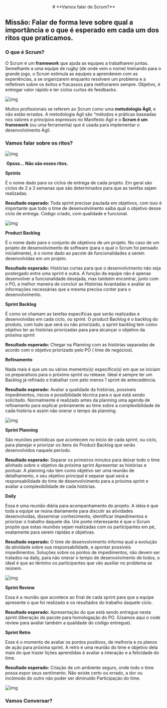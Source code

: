 <center> # **Vamos falar de Scrum?** </center>



## **Missão: Falar de forma leve sobre qual a importância e o que é esperado em cada um dos ritos que praticamos.**



### O que é Scrum?

O Scrum é um **framework** que ajuda as equipes a trabalharem juntas. Semelhante a uma equipe de rugby (de onde vem o nome) treinando para o grande jogo, o Scrum estimula as equipes a aprenderem com as experiências, a se organizarem enquanto resolvem um problema e a refletirem sobre os êxitos e fracassos para melhorarem sempre. Objetivo, é entregar valor rápido e ter ciclos curtos de feedbacks.



![img](https://lh4.googleusercontent.com/QX5Lb7Uzqoes4XIxdQNYTYbdP0n351UIvz31YIwNa-R75tj_Mimg9wqzEwTWXwfZZjXgr5_zjAEu6VOz1yiEbPeKHeQaOgqoxB039gCvq89xI1HpYFANJUe91wIIs08sT6YnZBAH6aN3--I)

Muitos profissionais se referem ao Scrum como uma **metodologia Ágil**, e não estão errados. A metodologia Ágil são “métodos e práticas baseadas nos valores e princípios expressos no Manifesto Ágil e o **Scrum é um framework** (ou uma ferramenta) que é usada para implementar o desenvolvimento Ágil.

###                             **Vamos falar sobre os ritos?**

![img](https://lh6.googleusercontent.com/LzL6uLZdMcrPcWt1g7lp_Q0ds4vuPcaBhkoMabJxlN5s27ZEQ9c3AV9RRi-phzuOHmyKSKenIaqpxaBnEbLxIe5ynjewkb6r7d92STL9Hu2cki38fqrUvviwDE2Gc0_RGngORAG23FlD7Fs)

​                                                      **Opsss… Não são esses ritos.**

**Sprints**

É o nome dado para os ciclos de entrega de cada projeto. Em geral são ciclos de 2 a 3 semanas que são determinados para que as tarefas sejam realizadas. 

**Resultado esperado:** Toda sprint precisar pautada em objetivos, com isso é importante que todo o time de desenvolvimento saiba qual o objetivo desse ciclo de entrega. Código criado, com qualidade e funcional.

![img](https://lh3.googleusercontent.com/uzncKZgsYX1nhTtxeKZxDqL8q1cKzIw8FwGuLl6dj0bjuIxQgJPtc3Mmc09aD0bbv98EzyWz0NndV4z9QlYnAMKAxB9s9b7riYCeI7tzvTPdu_E-QQvlq4p5o_pdm3j4OQR91OD2jKDWBVc)

**Product Backlog**

É o nome dado para o conjunto de objetivos de um projeto. No caso de um projeto de desenvolvimento de software (para o qual o Scrum foi pensado inicialmente), é o nome dado ao pacote de funcionalidades a serem desenvolvidas em um projeto. 

**Resultado esperado:** Histórias curtas para que o desenvolvimento não seja postergado entre uma sprint e outra. A função da equipe não é apenas desenvolver a funcionalidade desejada, mas também encontrar, junto com o PO, a melhor maneira de concluir as Histórias levantadas e avaliar as informações necessárias que a mesma precisa conter para o desenvolvimento.

**Sprint Backlog**

É como se chamam as tarefas específicas que serão realizadas e desenvolvidas em cada ciclo, ou sprint. O product Backlog é o backlog do produto, com tudo que será ou não priorizado, a sprint backlog tem como objetivo ter as histórias priorizadas para para alcançar o objetivo da próxima sprint 

**Resultado esperado:** Chegar na Planning com as histórias separadas de acordo com o objetivo priorizado pelo PO ( time de negócios). 

**Refinamento**

Nada mais é que um ou vários momento(s) específico(s) em que se iniciam os preparativos para o próximo sprint ou release. Ideal é sempre ter um Backlog já refinado e trabalhar com pelo menos 1 sprint de antecedência. 

**Resultado esperado:** Avaliar a qualidade da histórias, possíveis impedimentos, riscos e possibilidade técnica para o que está sendo solicitado. Normalmente é realizado antes da planning uma agenda de refinamento para explicar préviamente ao time sobre a complexibilidade de cada história e assim não onerar o tempo da planning.



![img](https://lh6.googleusercontent.com/RN4-kAI2uj_5w1FEjNB-YiBG2QCzeHsNEtQtmlmIcrMqd7EjahlgFN45277wnuqQiX8p1vAOt-q2O1aqWfHe_JRQzaoxV0fK0Hze64u6icGxCRozz7ba1XTR7M7jBBZO4Z4-j70wFCzISts)



**Sprint Planning**

São reuniões periódicas que acontecem no início de cada sprint, ou ciclo, para planejar e priorizar os itens do Product Backlog que serão desenvolvidos naquele período. 

**Resultado esperado:** Separar os primeiros minutos para deixar todo o time alinhado sobre o objetivo da próxima sprint Apresentar as histórias e pontuar. A planning não tem como objetivo ser uma reunião de detalhamento, o seu objetivo principal é separar qual será a responsabilidade do time de desenvolvimento para a próxima sprint e avaliar a complexibilidade de cada histórias.

**Daily**

Essa é uma reunião diária para acompanhamento do projeto. A ideia é que toda a equipe se reúna diariamente para discutir as atividades desenvolvidas, disseminar conhecimento, identificar impedimentos e priorizar o trabalho daquele dia. Um ponto interessante é que o Scrum propõe que estas reuniões sejam realizadas com os participantes em pé, exatamente para serem rápidas e objetivas.

**Resultado esperado:** O time de desenvolvimento informa qual a evolução da atividade sobre sua responsabilidade, e apontar possíveis impedimentos. Soluções sobre os pontos de impedimentos, não devem ser tratados na daily, para não onerar o tempo de desenvolvimento de todos, o ideal é que ao término os participantes que vão auxiliar no problema se reúnem.

![img](https://lh6.googleusercontent.com/6LrJA9hw98dDt46BAnkorUSOVfx6hkG3kUpMv-buA9khEkfCV8njQieM0eDadVsjNheSocbaxM9wQS132KJzUkiTWEj_0zn3w8O0tDUVwu7VHT_J21485nkMWB1xKjL6YZ7Q-cQRbbdrzHM)

**Sprint Review**

Essa é a reunião que acontece ao final de cada sprint para que a equipe apresente o que foi realizado e os resultados do trabalho daquele ciclo. 

**Resultado esperado:** Apresentação do que está sendo entregue nesta sprint (liberação do pacote para homologação do PO. (Usamos aqui o code review para avaliar também a qualidade do código entregue).

**Sprint Retro**

Esse é o momento de avaliar os pontos positivos, de melhoria e os planos de ação para próxima sprint. A retro é uma reunião do time e objetivo dela mais do que trazer lições aprendidas é avaliar a interação e a felicidade do time.

**Resultado esperado:** Criação de um ambiente seguro, onde todo o time possa expor seus sentimento. Não existe certo ou errado, a dor ou incômodo do outro não poder ser diminuído Participação do time.

![img](https://lh5.googleusercontent.com/TIcUJPsQ0oBqvH4pI5GpPSRSinFPLvESxFzRmnG_oOLer1J1ERCNT03Oifw4oGJcfIhnxZtPi9ryzIrEbmwHVMu_iSkBYlcP_oo5qSfePEnGLkfSnIwx6KbqZxT-vDadAkSQ3j0Tjc1YiWU)

###                                     **Vamos Conversar?**
